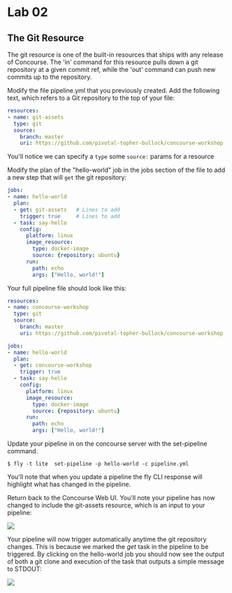 # Lab 02

## The Git Resource

The git resource is one of the built-in resources that ships with any release of Concourse. The 'in' command for this resource pulls down a git repository at a given commit ref, while the 'out' command can push new commits up to the repository.

Modify the file pipeline.yml that you previously created.  Add the following text, which refers to a Git repository to the top of your file:

```yaml
resources:
- name: git-assets
  type: git
  source:
    branch: master
    uri: https://github.com/pivotal-topher-bullock/concourse-workshop
```

You'll notice we can specify a `type` some `source:` params for a resource


Modify the plan of the "hello-world" job in the jobs section of the file to add a new step that will `get` the git repository:

```yaml
jobs:
- name: hello-world
  plan:
  - get: git-assets   # Lines to add
    trigger: true     # Lines to add
  - task: say-hello
    config:
      platform: linux
      image_resource:
        type: docker-image
        source: {repository: ubuntu}
      run:
        path: echo
        args: ["Hello, world!"]
```

 Your full pipeline file should look like this:

```yaml
resources:
- name: concourse-workshop
  type: git
  source:
    branch: master
    uri: https://github.com/pivotal-topher-bullock/concourse-workshop

jobs:
- name: hello-world
  plan:
  - get: concourse-workshop
    trigger: true
  - task: say-hello
    config:
      platform: linux
      image_resource:
        type: docker-image
        source: {repository: ubuntu}
      run:
        path: echo
        args: ["Hello, world!"]
```

Update your pipeline in on the concourse server with the set-pipeline command.

```$ fly -t lite  set-pipeline -p hello-world -c pipeline.yml```

You'll note that when you update a pipeline the fly CLI response will highlight what has changed in the pipeline.

Return back to the Concourse Web UI.  You'll note your pipeline has now changed to include the git-assets resource, which is an input to your pipeline:


![](resource.png)

Your pipeline will now trigger automatically anytime the git repository changes.  This is because we marked the _get_ task in the pipeline to be triggered.  By clicking on the hello-world job you should now see the output of both a git clone and execution of the task that outputs a simple message to STDOUT:

![](lab03-execute.png)
